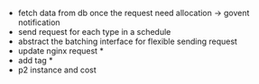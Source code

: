 - fetch data from db once the request need allocation -> govent notification
- send request for each type in a schedule
- abstract the batching interface for flexible sending request
- update nginx request *
- add tag *
- p2 instance and cost